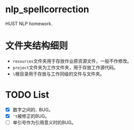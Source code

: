 # nlp_spellcorrection
HUST NLP homework.

# 文件夹结构细则
- `resources`文件夹用于存放作业原资源文件，一般不作修改。
- `project`文件夹为工作文件夹，用于存放工作源代码。
- `\`根目录用于存放与工作同级的文件与文件夹。

# TODO List
- [x] 数字之间的`，`BUG。
- [x] `'t`被修正的BUG。
- [ ] 单引号作为引用意义时的BUG。
